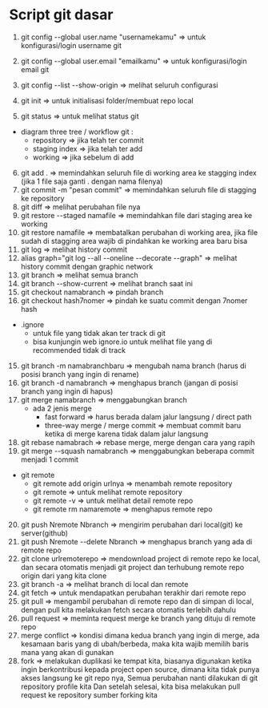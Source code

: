 # Script git dasar
1. git config --global user.name "usernamekamu" => untuk konfigurasi/login username git
2. git config --global user.email "emailkamu" => untuk konfigurasi/login email git
3. git config --list --show-origin => melihat seluruh configurasi

4. git init => untuk initialisasi folder/membuat repo local
5. git status => untuk melihat status git

* diagram three tree / workflow git :
  * repository => jika telah ter commit
  * staging index => jika telah ter add
  * working => jika sebelum di add
  
6. git add . => memindahkan seluruh file di working area ke stagging index (jika 1 file saja ganti . dengan nama filenya)
7. git commit -m "pesan commit" => memindahkan seluruh file di stagging ke repository
8. git diff => melihat perubahan file nya
9. git restore --staged namafile => memindahkan file dari staging area ke working 
10. git restore namafile => membatalkan perubahan di working area, jika file sudah di stagging area wajib di pindahkan ke working area baru bisa
11. git log => melihat history commit
12. alias graph="git log --all --oneline --decorate --graph" => melihat history commit dengan graphic network
13. git branch => melihat semua branch
14. git branch --show-current => melihat branch saat ini
15. git checkout namabranch => pindah branch
16. git checkout hash7nomer => pindah ke suatu commit dengan 7nomer hash

* .ignore
  * untuk file yang tidak akan ter track di git
  * bisa kunjungin web ignore.io untuk melihat file yang di recommended tidak di track

15. git branch -m namabranchbaru => mengubah nama branch (harus di posisi branch yang ingin di rename)
16. git branch -d namabranch => menghapus branch (jangan di posisi branch yang ingin di hapus)
17. git merge namabranch => menggabungkan branch 
    * ada 2 jenis merge
      * fast forward => harus berada dalam jalur langsung / direct path
      * three-way merge / merge commit => membuat commit baru ketika di merge karena tidak dalam jalur langsung
18. git rebase namabrach => rebase merge, merge dengan cara yang rapih
19. git merge --squash namabranch => menggabungkan beberapa commit menjadi 1 commit

* git remote
  * git remote add origin urlnya => menambah remote repository
  * git remote => untuk melihat remote repository
  * git remote -v => untuk melihat detail remote repo
  * git remote rm namaremote => menghapus remote repo

20. git push Nremote Nbranch => mengirim perubahan dari local(git) ke server(github)
21. git push Nremote --delete Nbranch => menghapus branch yang ada di remote repo
22. git clone urlremoterepo => mendownload project di remote repo ke local, dan secara otomatis menjadi git project dan terhubung remote repo origin dari yang kita clone
23. git branch -a => melihat branch di local dan remote
24. git fetch => untuk mendapatkan perubahan terakhir dari remote repo
25. git pull => mengambil perubahan di remote repo dan di simpan di local, dengan pull kita melakukan fetch secara otomatis terlebih dahulu
26. pull request => meminta request merge ke branch yang dituju di remote repo
27. merge conflict => kondisi dimana kedua branch yang ingin di merge, ada kesamaan baris yang di ubah/berbeda, maka kita wajib memilih baris mana yang akan di gunakan
28. fork => melakukan duplikasi ke tempat kita, biasanya digunakan ketika ingin berkontribusi kepada project open source, dimana kita tidak punya akses langsung ke git repo nya, Semua perubahan nanti dilakukan di git repository profile kita Dan setelah selesai, kita bisa melakukan pull request ke repository sumber forking kita
